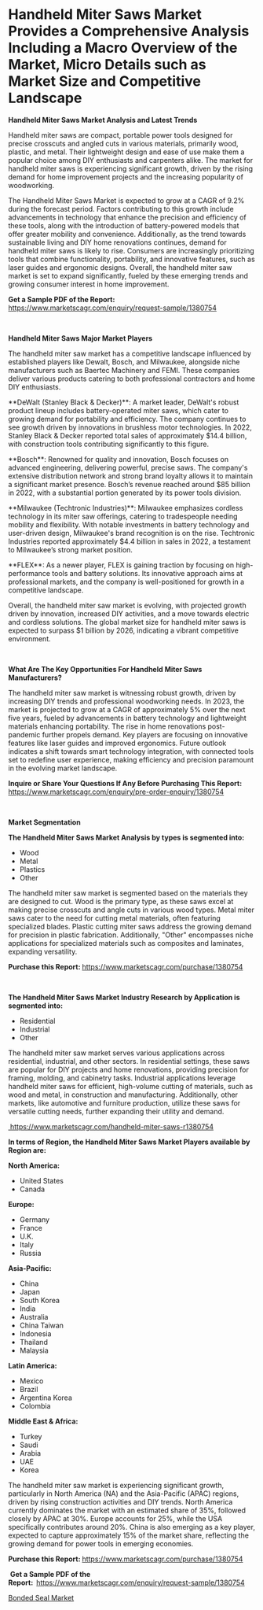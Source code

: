 <p><h1>Handheld Miter Saws Market Provides a Comprehensive Analysis Including a Macro Overview of the Market, Micro Details such as Market Size and Competitive Landscape</h1></p><p><strong>Handheld Miter Saws Market Analysis and Latest Trends</strong></p>
<p><p>Handheld miter saws are compact, portable power tools designed for precise crosscuts and angled cuts in various materials, primarily wood, plastic, and metal. Their lightweight design and ease of use make them a popular choice among DIY enthusiasts and carpenters alike. The market for handheld miter saws is experiencing significant growth, driven by the rising demand for home improvement projects and the increasing popularity of woodworking. </p><p>The Handheld Miter Saws Market is expected to grow at a CAGR of 9.2% during the forecast period. Factors contributing to this growth include advancements in technology that enhance the precision and efficiency of these tools, along with the introduction of battery-powered models that offer greater mobility and convenience. Additionally, as the trend towards sustainable living and DIY home renovations continues, demand for handheld miter saws is likely to rise. Consumers are increasingly prioritizing tools that combine functionality, portability, and innovative features, such as laser guides and ergonomic designs. Overall, the handheld miter saw market is set to expand significantly, fueled by these emerging trends and growing consumer interest in home improvement.</p></p>
<p><strong>Get a Sample PDF of the Report:&nbsp;</strong> <a href="https://www.marketscagr.com/enquiry/request-sample/1380754?utm_campaign=2468&utm_medium=2&utm_source=Github&utm_content=ia&utm_term=11042025&utm_id=handheld-miter-saws">https://www.marketscagr.com/enquiry/request-sample/1380754</a></p>
<p>&nbsp;</p>
<p><strong>Handheld Miter Saws Major Market Players</strong></p>
<p><p>The handheld miter saw market has a competitive landscape influenced by established players like Dewalt, Bosch, and Milwaukee, alongside niche manufacturers such as Baertec Machinery and FEMI. These companies deliver various products catering to both professional contractors and home DIY enthusiasts.</p><p>**DeWalt (Stanley Black & Decker)**: A market leader, DeWalt's robust product lineup includes battery-operated miter saws, which cater to growing demand for portability and efficiency. The company continues to see growth driven by innovations in brushless motor technologies. In 2022, Stanley Black & Decker reported total sales of approximately $14.4 billion, with construction tools contributing significantly to this figure.</p><p>**Bosch**: Renowned for quality and innovation, Bosch focuses on advanced engineering, delivering powerful, precise saws. The company's extensive distribution network and strong brand loyalty allows it to maintain a significant market presence. Bosch’s revenue reached around $85 billion in 2022, with a substantial portion generated by its power tools division.</p><p>**Milwaukee (Techtronic Industries)**: Milwaukee emphasizes cordless technology in its miter saw offerings, catering to tradespeople needing mobility and flexibility. With notable investments in battery technology and user-driven design, Milwaukee's brand recognition is on the rise. Techtronic Industries reported approximately $4.4 billion in sales in 2022, a testament to Milwaukee’s strong market position.</p><p>**FLEX**: As a newer player, FLEX is gaining traction by focusing on high-performance tools and battery solutions. Its innovative approach aims at professional markets, and the company is well-positioned for growth in a competitive landscape.</p><p>Overall, the handheld miter saw market is evolving, with projected growth driven by innovation, increased DIY activities, and a move towards electric and cordless solutions. The global market size for handheld miter saws is expected to surpass $1 billion by 2026, indicating a vibrant competitive environment.</p></p>
<p>&nbsp;</p>
<p><strong>What Are The Key Opportunities For Handheld Miter Saws Manufacturers?</strong></p>
<p><p>The handheld miter saw market is witnessing robust growth, driven by increasing DIY trends and professional woodworking needs. In 2023, the market is projected to grow at a CAGR of approximately 5% over the next five years, fueled by advancements in battery technology and lightweight materials enhancing portability. The rise in home renovations post-pandemic further propels demand. Key players are focusing on innovative features like laser guides and improved ergonomics. Future outlook indicates a shift towards smart technology integration, with connected tools set to redefine user experience, making efficiency and precision paramount in the evolving market landscape.</p></p>
<p><strong>Inquire or Share Your Questions If Any Before Purchasing This Report:</strong> <a href="https://www.marketscagr.com/enquiry/pre-order-enquiry/1380754?utm_campaign=2468&utm_medium=2&utm_source=Github&utm_content=ia&utm_term=11042025&utm_id=handheld-miter-saws">https://www.marketscagr.com/enquiry/pre-order-enquiry/1380754</a></p>
<p>&nbsp;</p>
<p><strong>Market Segmentation</strong></p>
<p><strong>The Handheld Miter Saws Market Analysis by types is segmented into:</strong></p>
<p><ul><li>Wood</li><li>Metal</li><li>Plastics</li><li>Other</li></ul></p>
<p><p>The handheld miter saw market is segmented based on the materials they are designed to cut. Wood is the primary type, as these saws excel at making precise crosscuts and angle cuts in various wood types. Metal miter saws cater to the need for cutting metal materials, often featuring specialized blades. Plastic cutting miter saws address the growing demand for precision in plastic fabrication. Additionally, "Other" encompasses niche applications for specialized materials such as composites and laminates, expanding versatility.</p></p>
<p><strong>Purchase this Report:&nbsp;</strong><a href="https://www.marketscagr.com/purchase/1380754?utm_campaign=2468&utm_medium=2&utm_source=Github&utm_content=ia&utm_term=11042025&utm_id=handheld-miter-saws">https://www.marketscagr.com/purchase/1380754</a></p>
<p>&nbsp;</p>
<p><strong>The Handheld Miter Saws Market Industry Research by Application is segmented into:</strong></p>
<p><ul><li>Residential</li><li>Industrial</li><li>Other</li></ul></p>
<p><p>The handheld miter saw market serves various applications across residential, industrial, and other sectors. In residential settings, these saws are popular for DIY projects and home renovations, providing precision for framing, molding, and cabinetry tasks. Industrial applications leverage handheld miter saws for efficient, high-volume cutting of materials, such as wood and metal, in construction and manufacturing. Additionally, other markets, like automotive and furniture production, utilize these saws for versatile cutting needs, further expanding their utility and demand.</p></p>
<p><a href="https://www.marketscagr.com/handheld-miter-saws-r1380754?utm_campaign=2468&utm_medium=2&utm_source=Github&utm_content=ia&utm_term=11042025&utm_id=handheld-miter-saws">&nbsp;https://www.marketscagr.com/handheld-miter-saws-r1380754</a></p>
<p><strong>In terms of Region, the Handheld Miter Saws Market Players available by Region are:</strong></p>
<p>
    <p> <strong> North America: </strong>
        <ul>
            <li>United States</li>
            <li>Canada</li>
        </ul>
        </p> 
    <p> <strong> Europe: </strong>
        <ul>
            <li>Germany</li>
            <li>France</li>
            <li>U.K.</li>
            <li>Italy</li>
            <li>Russia</li>
        </ul>
        </p> 
    <p> <strong> Asia-Pacific: </strong>
        <ul>
            <li>China</li>
            <li>Japan</li>
            <li>South Korea</li>
            <li>India</li>
            <li>Australia</li>
            <li>China Taiwan</li>
            <li>Indonesia</li>
            <li>Thailand</li>
            <li>Malaysia</li>
        </ul>
        </p> 
    <p> <strong> Latin America: </strong>
        <ul>
            <li>Mexico</li>
            <li>Brazil</li>
            <li>Argentina Korea</li>
            <li>Colombia</li>
        </ul>
        </p> 
    <p> <strong> Middle East & Africa: </strong>
        <ul>
            <li>Turkey</li>
            <li>Saudi</li>
            <li>Arabia</li>
            <li>UAE</li>
            <li>Korea</li>
        </ul>
    </p>
    </p>
<p><p>The handheld miter saw market is experiencing significant growth, particularly in North America (NA) and the Asia-Pacific (APAC) regions, driven by rising construction activities and DIY trends. North America currently dominates the market with an estimated share of 35%, followed closely by APAC at 30%. Europe accounts for 25%, while the USA specifically contributes around 20%. China is also emerging as a key player, expected to capture approximately 15% of the market share, reflecting the growing demand for power tools in emerging economies.</p></p>
<p><strong>Purchase this Report: </strong><a href="https://www.marketscagr.com/purchase/1380754?utm_campaign=2468&utm_medium=2&utm_source=Github&utm_content=ia&utm_term=11042025&utm_id=handheld-miter-saws">https://www.marketscagr.com/purchase/1380754</a></p>
<p>&nbsp;<strong>Get a Sample PDF of the Report:&nbsp;&nbsp;</strong><a href="https://www.marketscagr.com/enquiry/request-sample/1380754?utm_campaign=2468&utm_medium=2&utm_source=Github&utm_content=ia&utm_term=11042025&utm_id=handheld-miter-saws">https://www.marketscagr.com/enquiry/request-sample/1380754</a></p>
<p><strong></strong></p>
<p><p><a href="https://github.com/vilehoaguy/Market-Research-Report-List-1/blob/main/bonded-seal-market.md?utm_campaign=2468&utm_medium=2&utm_source=Github&utm_content=ia&utm_term=11042025&utm_id=handheld-miter-saws">Bonded Seal Market</a></p></p>